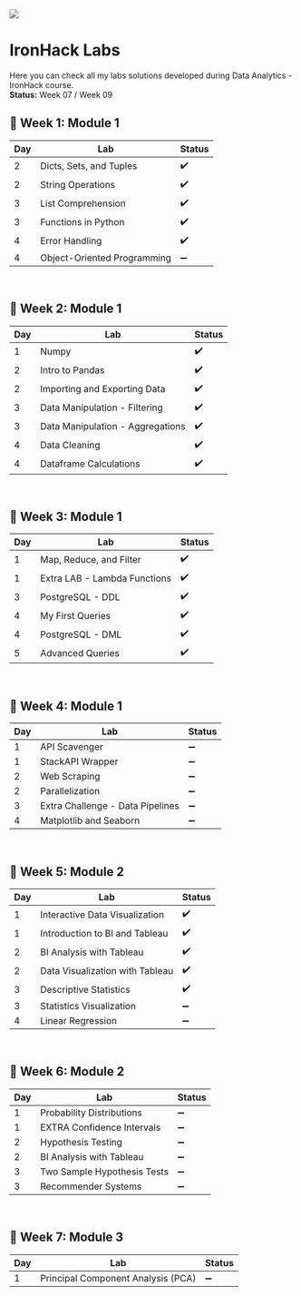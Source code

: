 <img src="https://camo.githubusercontent.com/52d2ff8778b60261533a7dba8dd989c6893a519b/68747470733a2f2f692e696d6775722e636f6d2f315167724e4e772e706e67">

# IronHack Labs
Here you can check all my labs solutions developed during Data Analytics - IronHack course.<br>
<b>Status:</b> Week 07 / Week 09
<br>

## 🚩 Week 1: Module 1

| Day  |  Lab                        |  Status  |
| ---- | ----------------------------|----------|
|  2   | Dicts, Sets, and Tuples     |    ✔️    |
|  2   | String Operations           |    ✔️    |
|  3   | List Comprehension          |    ✔️    |
|  3   | Functions in Python         |    ✔️    |
|  4   | Error Handling              |    ✔️    |
|  4   | Object-Oriented Programming |    ➖    |
<br>
<h2> 🚩 Week 2: Module 1</h2>

| Day  |  Lab                              |  Status  |
| ---- | ----------------------------      |----------|
|  1   | Numpy                             |    ✔️    |
|  2   | Intro to Pandas                   |    ✔️    |
|  2   | Importing and Exporting Data      |    ✔️    |
|  3   |  Data Manipulation - Filtering    |    ✔️    |
|  3   | Data Manipulation - Aggregations  |    ✔️    |
|  4   | Data Cleaning                     |    ✔️    |
|  4   | Dataframe Calculations            |    ✔️    |
<br>
<h2>🚩 Week 3: Module 1</h2>

| Day  |  Lab                              |  Status  |
| ---- | ----------------------------      |----------|
|  1   | Map, Reduce, and Filter           |    ✔️    |
|  1   | Extra LAB - Lambda Functions      |    ✔️    |
|  3   | PostgreSQL - DDL                  |    ✔️    |
|  4   | My First Queries                  |    ✔️    |
|  4   | PostgreSQL - DML                  |    ✔️    |
|  5   | Advanced Queries                  |    ✔️    |
<br>
<h2>🚩 Week 4: Module 1</h2>

| Day  |  Lab                              |  Status  |
| ---- | ----------------------------      |----------|
|  1   | API Scavenger                     |    ➖    |
|  1   | StackAPI Wrapper                  |    ➖    |
|  2   | Web Scraping                      |    ➖    |
|  2   | Parallelization                   |    ➖    |
|  3   | Extra Challenge - Data Pipelines  |    ➖    |
|  4   | Matplotlib and Seaborn            |    ➖    |
<br>
<h2>🚩 Week 5: Module 2</h2>

| Day  |  Lab                              |  Status  |
| ---- | ----------------------------      |----------|
|  1   | Interactive Data Visualization    |    ✔️    |
|  1   | Introduction to BI and Tableau    |    ✔️    |
|  2   | BI Analysis with Tableau          |    ✔️    |
|  2   | Data Visualization with Tableau   |    ✔️    |
|  3   | Descriptive Statistics            |    ✔️    |
|  3   | Statistics Visualization          |    ➖    |
|  4   | Linear Regression                 |    ➖    |
<br>
<h2> 🚩 Week 6: Module 2</h2>

| Day  |  Lab                              |  Status  |
| ---- | ----------------------------      |----------|
|  1   | Probability Distributions         |    ➖    |
|  1   | EXTRA Confidence Intervals        |    ➖    |
|  2   | Hypothesis Testing                |    ➖    |
|  2   | BI Analysis with Tableau          |    ➖    |
|  3   | Two Sample Hypothesis Tests       |    ➖    |
|  3   | Recommender Systems               |    ➖    |
<br>
<h2> 🚩 Week 7: Module 3 </h2>

| Day  |  Lab                                |  Status  |
| ---- | ----------------------------        |----------|
|  1   | Principal Component Analysis (PCA)  |    ➖    |

